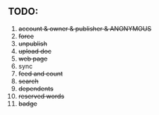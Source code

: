 ## TODO:

1. ~~account & owner & publisher & ANONYMOUS~~
2. ~~force~~
3. ~~unpublish~~
4. ~~upload doc~~
5. ~~web page~~
6. sync
7. ~~feed and count~~
8. ~~search~~
9. ~~dependents~~
11. ~~reserved words~~
12. ~~badge~~
